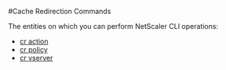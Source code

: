 #Cache Redirection Commands

The entities on which you can perform NetScaler CLI operations:
<ul><li><a href="../../cr/cr-action/cr-action">cr action</a></li><li><a href="../../cr/cr-policy/cr-policy">cr policy</a></li><li><a href="../../cr/cr-vserver/cr-vserver">cr vserver</a></li></ul>



